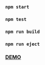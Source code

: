 ### `npm start`

### `npm test`

### `npm run build`

### `npm run eject`

### [DEMO](https://nesmarket.netlify.app/)
